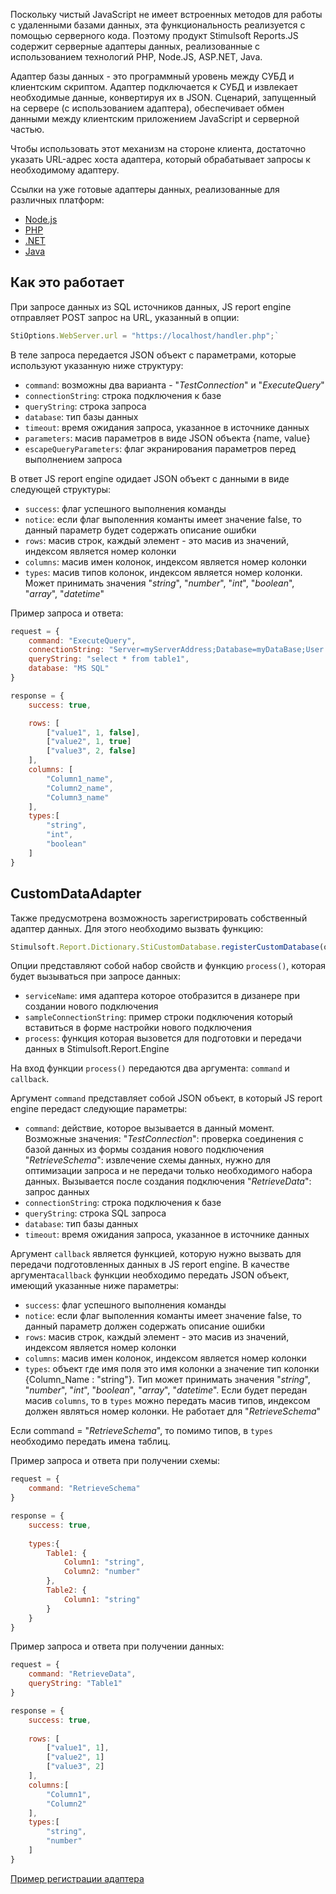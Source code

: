 

Поскольку чистый JavaScript не имеет встроенных методов для работы с удаленными базами данных, эта функциональность реализуется с помощью серверного кода. Поэтому продукт Stimulsoft Reports.JS содержит серверные адаптеры данных, реализованные с использованием технологий PHP, Node.JS, ASP.NET, Java.
 
Адаптер базы данных - это программный уровень между СУБД и клиентским скриптом. Адаптер подключается к СУБД и извлекает необходимые данные, конвертируя их в JSON. Сценарий, запущенный на сервере (с использованием адаптера), обеспечивает обмен данными между клиентским приложением JavaScript и серверной частью.
 
Чтобы использовать этот механизм на стороне клиента, достаточно указать URL-адрес хоста адаптера, который обрабатывает запросы к необходимому адаптеру.

Ссылки на уже готовые адаптеры данных, реализованные для различных платформ:  
* [Node.js](https://github.com/stimulsoft/DataAdapters.JS/tree/main/NodejsDataAdapters)  
* [PHP](https://github.com/stimulsoft/DataAdapters.JS/tree/main/PHPDataAdapters)  
* [.NET](https://github.com/stimulsoft/DataAdapters.JS/tree/master/NetDataAdapters)  
* [Java](https://github.com/stimulsoft/DataAdapters.JS/tree/master/JavaDataAdapters)  

## Как это работает
При запросе данных из SQL источников данных, JS report engine отправляет POST запрос на URL, указанный в опции:  
```js
StiOptions.WebServer.url = "https://localhost/handler.php";`
```

В теле запроса передается JSON объект с параметрами, которые используют указанную ниже структуру:
* `command`: возможны два варианта - "*TestConnection*" и "*ExecuteQuery*"
* `connectionString`: строка подключения к базе
* `queryString`: строка запроса
* `database`: тип базы данных
* `timeout`: время ожидания запроса, указанное в источнике данных
* `parameters`: масив параметров в виде JSON объекта {name, value}
* `escapeQueryParameters`: флаг экранирования параметров перед выполнением запроса

В ответ JS report engine одидает JSON объект с данными в виде следующей структуры:
* `success`: флаг успешного выполнения команды
* `notice`: если флаг выполенния команты имеет значение false, то данный параметр будет содержать описание ошибки
* `rows`: масив строк, каждый элемент - это масив из значений, индексом является номер колонки
* `columns`: масив имен колонок, индексом является номер колонки
* `types`: масив типов колонок, индексом является номер колонки. Может принимать значения "*string*", "*number*", "*int*", "*boolean*", "*array*", "*datetime*"

Пример запроса и ответа:
```js
request = {
    command: "ExecuteQuery",
    connectionString: "Server=myServerAddress;Database=myDataBase;User Id=myUsername;Password=myPassword;",
    queryString: "select * from table1",
    database: "MS SQL"
}

response = {
    success: true,

    rows: [
        ["value1", 1, false],
        ["value2", 1, true]
        ["value3", 2, false]
    ],
    columns: [
        "Column1_name",
        "Column2_name",
        "Column3_name"
    ],
    types:[
        "string",
        "int",
        "boolean"
    ]
}
```
  


## CustomDataAdapter
Также предусмотрена возможность зарегистрировать собственный адаптер данных. Для этого необходимо вызвать функцию:
```js
Stimulsoft.Report.Dictionary.StiCustomDatabase.registerCustomDatabase(options);
```

Опции представляют собой набор свойств и функцию `process()`, которая будет вызываться при запросе данных:
* `serviceName`: имя адаптера которое отобразится в дизанере при создании нового подключения
* `sampleConnectionString`: пример строки подключения который вставиться в форме настройки нового подключения
* `process`: функция которая вызовется для подготовки и передачи данных в Stimulsoft.Report.Engine
            
На вход функции `process()` передаются два аргумента: `command` и `callback`. 

Аргумент `command` представляет собой JSON объект, в который JS report engine передаст следующие параметры:

* `command`: действие, которое вызывается в данный момент. Возможные значения:
    "*TestConnection*": проверка соединения с базой данных из формы создания нового подключения
    "*RetrieveSchema*": извлечение схемы данных, нужно для оптимизации запроса и не передачи только необходимого набора данных. Вызывается после создания подключения
    "*RetrieveData*": запрос данных
* `connectionString`: строка подключения к базе
* `queryString`: строка SQL запроса
* `database`: тип базы данных
* `timeout`: время ожидания запроса, указанное в источнике данных

Аргумент `callback` является функцией, которую нужно вызвать для передачи подготовленных данных в JS report engine. В качестве аргумента`callback` функции необходимо передать JSON объект, имеющий указанные ниже параметры:
* `success`: флаг успешного выполнения команды
* `notice`: если флаг выполенния команты имеет значение false, то данный параметр должен содержать описание ошибки
* `rows`: масив строк, каждый элемент - это масив из значений, индексом является номер колонки
* `columns`: масив имен колонок, индексом является номер колонки
* `types`: объект где имя поля это имя колонки а значение тип колонки {Column_Name : "string"}. Тип может принимать значения "*string*", "*number*", "*int*", "*boolean*", "*array*", "*datetime*". Если будет передан масив `columns`, то в `types` можно передать масив типов, индексом должен являться номер колонки. Не работает для "*RetrieveSchema*"

Если command = "*RetrieveSchema*", то помимо типов, в `types` необходимо передать имена таблиц.

Пример запроса и ответа при получении схемы:
```js
request = {
    command: "RetrieveSchema"
}

response = {
    success: true,
    
    types:{
        Table1: {
            Column1: "string",
            Column2: "number"
        },
        Table2: {
            Column1: "string"
        }
    }
}
```

Пример запроса и ответа при получении данных:
```js
request = {
    command: "RetrieveData",
    queryString: "Table1"
}

response = {
    success: true,
    
    rows: [
        ["value1", 1],
        ["value2", 1]
        ["value3", 2]
    ],
    columns:[
        "Column1",
        "Column2"
    ],
    types:[
        "string",
        "number"
    ]
}
```

[Пример регистрации адаптера](https://github.com/stimulsoft/Samples-JS/blob/master/JavaScript/Working%20with%20report%20designer/08.%20Custom%20DataAdapter.html)
